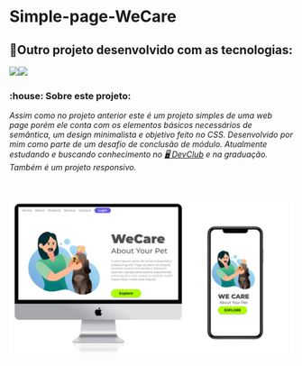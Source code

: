 <h1 text="align-center">Simple-page-WeCare</h1>

<h2> 📝Outro projeto desenvolvido com as tecnologias:</h2>
<img src="https://img.shields.io/badge/HTML5-E34F26?style=for-the-badge&logo=html5&logoColor=white" /><img src="https://img.shields.io/badge/CSS3-1572B6?style=for-the-badge&logo=css3&logoColor=white" />
 <h3>  :house: Sobre este projeto:</h3>
<p text="align-center"><i> Assim como no projeto anterior este é um projeto simples de uma web page porém ele conta com os elementos básicos necessários de semântica, um design minimalista e objetivo feito no CSS. Desenvolvido por mim como parte de um desafio de conclusão de módulo. Atualmente estudando e buscando conhecimento no <a href="https://rodolfomori.com.br/devclub"> 🖥️ DevClub</a> e na graduação. Também é um projeto responsivo.</i></p>
  <br>
  <br>
  <img src="https://github.com/ChristianFulco/Simple-page-WeCare/blob/master/assets/Image-desktop-mobile-WeCare.jpg?raw=true" />
